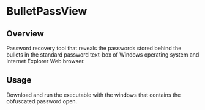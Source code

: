 # BulletPassView

## Overview

Password recovery tool that reveals the passwords stored behind the bullets in the standard password text-box of Windows operating system and Internet Explorer Web browser.

## Usage

Download and run the executable with the windows that contains the obfuscated password open.